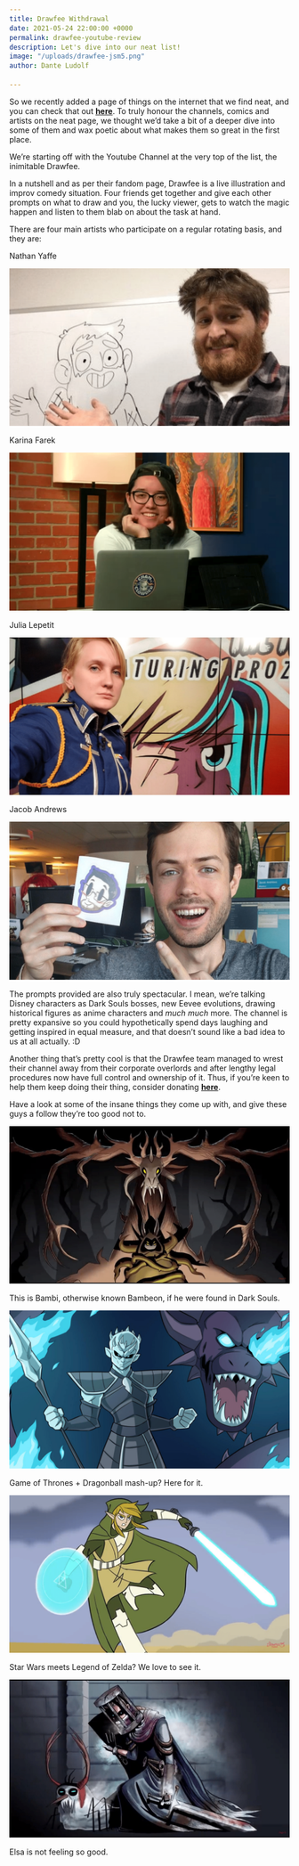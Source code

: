 ```yaml
---
title: Drawfee Withdrawal
date: 2021-05-24 22:00:00 +0000
permalink: drawfee-youtube-review
description: Let's dive into our neat list!
image: "/uploads/drawfee-jsm5.png"
author: Dante Ludolf

---
```

So we recently added a page of things on the internet that we find neat, and you can check that out [**here**](https://justsketch.me/neat/). To truly honour the channels, comics and artists on the neat page, we thought we’d take a bit of a deeper dive into some of them and wax poetic about what makes them so great in the first place.

We’re starting off with the Youtube Channel at the very top of the list, the inimitable Drawfee.

In a nutshell and as per their fandom page, Drawfee is a live illustration and improv comedy situation. Four friends get together and give each other prompts on what to draw and you, the lucky viewer, gets to watch the magic happen and listen to them blab on about the task at hand.

There are four main artists who participate on a regular rotating basis, and they are:

Nathan Yaffe

![](/uploads/drawfee-jsm1.png)

Karina Farek

![](/uploads/drawfee-jsm3.png)

Julia Lepetit

![](/uploads/drawfee-jsm2.png)

Jacob Andrews

![](/uploads/drawfee-jsm4.png)

The prompts provided are also truly spectacular. I mean, we’re talking Disney characters as Dark Souls bosses, new Eevee evolutions, drawing historical figures as anime characters and _much much_ more. The channel is pretty expansive so you could hypothetically spend days laughing and getting inspired in equal measure, and that doesn’t sound like a bad idea to us at all actually. :D

Another thing that’s pretty cool is that the Drawfee team managed to wrest their channel away from their corporate overlords and after lengthy legal procedures now have full control and ownership of it. Thus, if you’re keen to help them keep doing their thing, consider donating [**here**](https://www.patreon.com/drawfee).

Have a look at some of the insane things they come up with, and give these guys a follow they’re too good not to.

![](/uploads/drawfee-jsm7.png)

This is Bambi, otherwise known Bambeon, if he were found in Dark Souls.

![](/uploads/drawfee-jsm9.png)

Game of Thrones + Dragonball mash-up? Here for it. 

![](/uploads/drawfee-jsm6.png)

Star Wars meets Legend of Zelda? We love to see it.

![](/uploads/drawfee-jsm8.png)

Elsa is not feeling so good. 